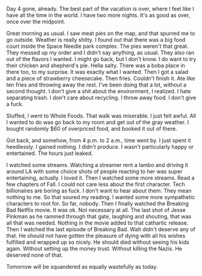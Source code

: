 Day 4 gone, already. The best part of the vacation is over, where I feel like I have all the time in the world. I have two more nights. It's as good as over, once over the midpoint.

Great morning as usual. I saw meat pies on the map, and that spurred me to go outside. Weather is really shitty. I found out that there was a big food court inside the Space Needle park complex. The pies weren't that great. They messed up my order and I didn't say anything, as usual. They also ran out of the flavors I wanted. I might go back, but I don't know. I do want to try their chicken and shepherd's pie. Hella salty. There was a boba place in there too, to my surprise. It was exactly what I wanted. Then I got a salad and a piece of strawberry cheesecake. Then fries. Couldn't finish it. Ate like ten fries and throwing away the rest. I've been doing that a lot, without a second thought. I don't give a shit about the environment, I realized. I hate separating trash. I don't care about recycling. I throw away food. I don't give a fuck.

Stuffed, I went to Whole Foods. That walk was miserable. I just felt awful. All I wanted to do was go back to my room and get out of the gray weather. I bought randomly $60 of overpriced food, and booked it out of there.

Got back, and somehow, from 4 p.m. to 2 a.m., time went by. I just spent it heedlessly. I gained nothing. I didn't produce. I wasn't particularly happy or entertained. The hours just leaked.

I watched some streams. Watching a streamer rent a lambo and driving it around LA with some choice shots of people reacting to her was super entertaining, actually. I loved it. Then I watched some more streams. Read a few chapters of Fall. I could not care less about the first character. Tech billionaires are boring as fuck. I don't want to hear about them. They mean nothing to me. So that soured my reading. I wanted some more sympathetic characters to root for. So far, nobody. Then I finally watched the Breaking Bad Netflix movie. It was ok. Not necessary at all. The last shot of Jesse Pinkman as he rammed through that gate, laughing and shouting, that was all that was needed. Nothing in the movie added to that cathartic release. Then I watched the last episode of Breaking Bad. Walt didn't deserve any of that. He should not have gotten the pleasure of dying with all his wishes fulfilled and wrapped up so nicely. He should died without seeing his kids again. Without setting up the money trust. Without killing the Nazis. He deserved none of that.

Tomorrow will be squandered as equally wastefully as today.
